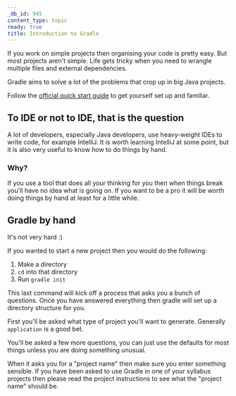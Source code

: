 ```yaml
---
_db_id: 945
content_type: topic
ready: true
title: Introduction to Gradle
---
```


If you work on simple projects then organising your code is pretty easy. But most projects aren't simple. Life gets tricky when you need to  wrangle multiple files and external dependencies.

Gradle aims to solve a lot of the problems that crop up in big Java projects. 

Follow the [official quick start guide](https://docs.gradle.org/current/userguide/getting_started.html) to get yourself set up and familiar.

## To IDE or not to IDE, that is the question

A lot of developers, especially Java developers, use heavy-weight IDEs to write code, for example IntelliJ. It is worth learning IntelliJ at some point, but it is also very useful to know how to do things by hand.

### Why?

If you use a tool that does all your thinking for you then when things break you'll have no idea what is going on. If you want to be a pro it will be worth doing things by hand at least for a little while.

## Gradle by hand 

It's not very hard :) 

If you wanted to start a new project then you would do the following:

1. Make a directory
2. `cd` into that directory
3. Run `gradle init`

This last command will kick off a process that asks you a bunch of questions. Once you have answered everything then gradle will set up a directory structure for you.

First you'll be asked what type of project you'll want to generate. Generally `application` is a good bet. 

You'll be asked a few more questions, you can just use the defaults for most things unless you are doing something unusual. 

When it asks you for a "project name" then make sure you enter something sensible. If you have been asked to use Gradle in one of your syllabus projects then please read the project instructions to see what the "project name" should be.